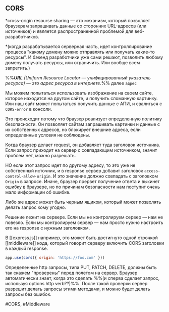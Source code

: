 ## CORS

*cross-origin resourse sharing — это механизм, который позволяет браузерам запрашивать данные со сторонних URL-адресов (или источников) и является распространенной проблемой для веб-разработчиков.

*(когда разрабатывается серверная часть, идет контроллирование процесса "какому домену можно отправлять или получать какие-то ресурсы". И бэкенд разработчики уже сами решают, позволить любому домену получать ресурсы, или ограничить. Или вообще всем запретить.)

%%***URL** (Uniform Resource Locator — унифицированный указатель ресурса) — это адрес ресурса в интернете.*%% далее `адрес`

Мы можем попытаться использовать изображение на своем сайте, которое находится на другом сайте, и получить сломанную картинку. 
Или наш сайт может попытаться получить данные с АПИ, и свалиться с `CORS-error` в консоли. 

Это происходит потому что браузер реализует определенную политику безопасности. Он позволяет сайтам запрашивать картинки и данные с их собственных адресов, но блокирует внешние адреса, если определенные условия не соблюдены. 

Когда браузер делает request, он добавляет туда заголовок источника. Если  запрос приходит на сервер с совпадающим источником, значит проблем нет, можно разрешать. 

НО если этот запрос идет по другому адресу, то это уже не собственный источник, и в response сервер добавит заголовок `access-control-allow-origin`. И это значение должно совпадать с заголовком `Origin` в запросе. 
Иначе, браузер прервет получение ответа и выкинет ошибку в браузере, но по причинам безопасности нам поступит очень мало информации об ошибке. 

Либо же адрес может быть черным ящиком, который может позволять делать запрос кому угодно.

Решение лежит на сервере. Если мы не контролируем сервер — нам не повезло. Если мы контролируем сервер — нам просто нужно настроить его на response с нужным заголовком. 

В [[express.js]] например, это может быть достигнуто одной строчкой [[middleware]] кода, который говорит серверу включить CORS заголовки в каждый response. 

```javascript
app.use(cors({ origin: 'https://foo.com' }))
```

Определенные http запросы, типа PUT, PATCH, DELETE, должны быть так скажем "проверены" перед полетом на сервер. Браузер автоматически знает, когда это сделать %%(и сперва сделает запрос, используя options http verb??)%%. После такой проверки сервер разрешит делать запросы этими методами, и можно будет делать запросы без ошибок. 

#CORS, #Middleware